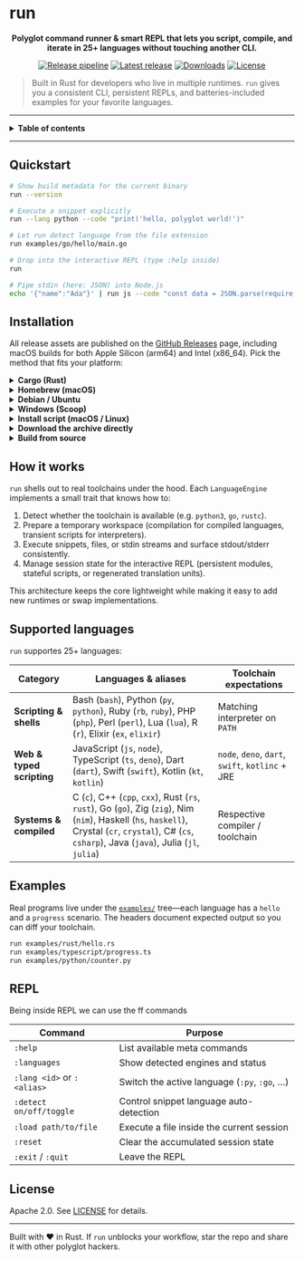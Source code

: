 # run

<p align="center">
	<strong>Polyglot command runner & smart REPL that lets you script, compile, and iterate in 25+ languages without touching another CLI.</strong>
</p>

<p align="center">
	<a href="https://github.com/Esubaalew/run/actions/workflows/release.yml"><img src="https://github.com/Esubaalew/run/actions/workflows/release.yml/badge.svg" alt="Release pipeline" /></a>
	<a href="https://github.com/Esubaalew/run/releases/latest"><img src="https://img.shields.io/github/v/release/Esubaalew/run?display_name=tag&sort=semver" alt="Latest release" /></a>
	<a href="https://github.com/Esubaalew/run/releases"><img src="https://img.shields.io/github/downloads/Esubaalew/run/total.svg" alt="Downloads" /></a>
	<a href="LICENSE"><img src="https://img.shields.io/badge/license-Apache%202.0-blue.svg" alt="License" /></a>
</p>

> Built in Rust for developers who live in multiple runtimes. `run` gives you a consistent CLI, persistent REPLs, and batteries-included examples for your favorite languages.

---

<details>
<summary><strong>Table of contents</strong></summary>

- [Highlights](#-highlights)
- [Quickstart](#-quickstart)
- [Installation](#-installation)
- [How it works](#-how-it-works)
- [Supported languages](#-supported-languages)
- [Examples](#-examples)
- [REPL cheat sheet](#-repl-cheat-sheet)
- [Extending run](#-extending-run)
- [Testing & quality](#testing--quality)
- [📄 License](#-license)

</details>

---

##  Quickstart

```bash
# Show build metadata for the current binary
run --version

# Execute a snippet explicitly
run --lang python --code "print('hello, polyglot world!')"

# Let run detect language from the file extension
run examples/go/hello/main.go

# Drop into the interactive REPL (type :help inside)
run

# Pipe stdin (here: JSON) into Node.js
echo '{"name":"Ada"}' | run js --code "const data = JSON.parse(require('fs').readFileSync(0, 'utf8')); console.log(`hi ${data.name}`)"
```


##  Installation

All release assets are published on the [GitHub Releases](https://github.com/Esubaalew/run/releases) page, including macOS builds for both Apple Silicon (arm64) and Intel (x86_64). Pick the method that fits your platform:

<details>
<summary><strong>Cargo (Rust)</strong></summary>

```bash
cargo install run-kit
```

> Installs the `run` binary from the [`run-kit`](https://crates.io/crates/run-kit) crate. Updating? Run `cargo install run-kit --force`.

</details>

<details>
<summary><strong>Homebrew (macOS)</strong></summary>

```bash
brew install --formula https://github.com/Esubaalew/run/releases/latest/download/homebrew-run.rb
```

>  This formula is published as a standalone file on each release; it isn’t part of the default Homebrew taps. Installing by name (`brew install homebrew-run`) will fail—always point Homebrew to the release URL above (or download the file and run `brew install ./homebrew-run.rb`).

Once the latest release artifacts are published, Homebrew automatically selects the correct macOS binary for your CPU (Intel or Apple Silicon) based on this formula.

</details>

<details>
<summary><strong>Debian / Ubuntu</strong></summary>

```bash
curl -LO https://github.com/Esubaalew/run/releases/latest/download/run-deb.sha256
DEB_FILE=$(awk '{print $2}' run-deb.sha256)
curl -LO "https://github.com/Esubaalew/run/releases/latest/download/${DEB_FILE}"
sha256sum --check run-deb.sha256
sudo apt install "./${DEB_FILE}"
```

</details>

<details>
<summary><strong>Windows (Scoop)</strong></summary>

```powershell
scoop install https://github.com/Esubaalew/run/releases/latest/download/run-scoop.json
```

</details>

<details>
<summary><strong>Install script (macOS / Linux)</strong></summary>

```bash
curl -fsSLO https://raw.githubusercontent.com/Esubaalew/run/master/scripts/install.sh
chmod +x install.sh
./install.sh --add-path           # optional: append ~/.local/bin to PATH
```

Pass `--version v0.2.0`, `--prefix /usr/local/bin`, or `--repo yourname/run` to customize the install.

</details>

<details>
<summary><strong>Download the archive directly</strong></summary>

1. Grab the `tar.gz` (macOS/Linux) or `zip` (Windows) from the latest release.
2. Extract it and copy `run` / `run.exe` onto your `PATH`.
3. Optionally execute the bundled `install.sh` to handle the copy for you.

</details>

<details>
<summary><strong>Build from source</strong></summary>

```bash
cargo install run-kit
```

The project targets Rust 1.70+. Installing from crates.io gives you the same `run` binary that CI publishes; use `--force` when upgrading to a newer release.

</details>

##  How it works

`run` shells out to real toolchains under the hood. Each `LanguageEngine` implements a small trait that knows how to:

1. Detect whether the toolchain is available (e.g. `python3`, `go`, `rustc`).
2. Prepare a temporary workspace (compilation for compiled languages, transient scripts for interpreters).
3. Execute snippets, files, or stdin streams and surface stdout/stderr consistently.
4. Manage session state for the interactive REPL (persistent modules, stateful scripts, or regenerated translation units).

This architecture keeps the core lightweight while making it easy to add new runtimes or swap implementations.

##  Supported languages

`run` supportes 25+ languages:

| Category                  | Languages & aliases                                                                                                                                                                                    | Toolchain expectations                           |
| ------------------------- | ------------------------------------------------------------------------------------------------------------------------------------------------------------------------------------------------------ | ------------------------------------------------ |
| **Scripting & shells**    | Bash (`bash`), Python (`py`, `python`), Ruby (`rb`, `ruby`), PHP (`php`), Perl (`perl`), Lua (`lua`), R (`r`), Elixir (`ex`, `elixir`)                                                                 | Matching interpreter on `PATH`                   |
| **Web & typed scripting** | JavaScript (`js`, `node`), TypeScript (`ts`, `deno`), Dart (`dart`), Swift (`swift`), Kotlin (`kt`, `kotlin`)                                                                                          | `node`, `deno`, `dart`, `swift`, `kotlinc` + JRE |
| **Systems & compiled**    | C (`c`), C++ (`cpp`, `cxx`), Rust (`rs`, `rust`), Go (`go`), Zig (`zig`), Nim (`nim`), Haskell (`hs`, `haskell`), Crystal (`cr`, `crystal`), C# (`cs`, `csharp`), Java (`java`), Julia (`jl`, `julia`) | Respective compiler / toolchain                  |



##  Examples

Real programs live under the [`examples/`](examples) tree—each language has a `hello` and a `progress` scenario. The headers document expected output so you can diff your toolchain.

```bash
run examples/rust/hello.rs
run examples/typescript/progress.ts
run examples/python/counter.py
```


##  REPL
Being inside REPL we can use the ff commands

| Command                    | Purpose                                      |
| -------------------------- | -------------------------------------------- |
| `:help`                    | List available meta commands                 |
| `:languages`               | Show detected engines and status             |
| `:lang <id>` or `:<alias>` | Switch the active language (`:py`, `:go`, …) |
| `:detect on/off/toggle`    | Control snippet language auto-detection      |
| `:load path/to/file`       | Execute a file inside the current session    |
| `:reset`                   | Clear the accumulated session state          |
| `:exit` / `:quit`          | Leave the REPL                               |






##  License

Apache 2.0. See [LICENSE](LICENSE) for details.

---

Built with ❤️ in Rust. If `run` unblocks your workflow, star the repo and share it with other polyglot hackers.
